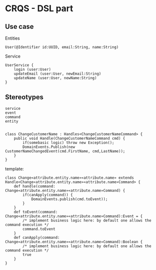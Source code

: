 # CRQS - DSL part

## Use case

Entities

    User(@Identifier id:UUID, email:String, name:String)

Service

    UserService {
	    login (user:User)
	    updateEmail (user:User, newEmail:String)
	    updateName (user:User, newName:String)
	}


## Stereotypes

    service
    event
    command
    entity


    class ChangeCustomerName : Handles<ChangeCustomerNameCommand> {
        public void Handle(ChangeCustomerNameCommand cmd) {
            if(somebasic logic) throw new Exception();
            DomainEvents.Publish(new CustomerNameChangedEvent(cmd.FirstName, cmd,LastName));
        }
    }

template:

    class Change«attribute.entity.name»«attribute.name» extends Handle<Change«attribute.entity.name»«attribute.name»Command> {
    	def handle(command: Change«attribute.entity.name»«attribute.name»Command) {
    		if(canApply(command)) {
    			DomainEvents.publish(cmd.toEvent));
    		}
    	}
    	def toEvent(command: Change«attribute.entity.name»«attribute.name»Command):Event = {
    		/* implement business logic here: by default one allows the command execution */
	    	command.toEvent
    	}
    	def canApply(command: Change«attribute.entity.name»«attribute.name»Command):Boolean {
	    	/* implement business logic here: by default one allows the command execution */
	    	true
	    }
    }
  